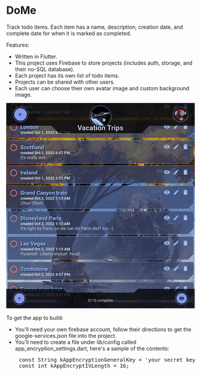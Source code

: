 # DoMe

Track todo items.  Each item has a name, description, creation date, and complete date for when it is marked as completed.  

Features:
* Written in Flutter.
* This project uses Firebase to store projects (includes auth, storage, and their no-SQL database).
* Each project has its own list of todo items.
* Projects can be shared with other users.
* Each user can choose their own avatar image and custom background image.

![Main Screen](docs/images/dome_todo_list.png)

To get the app to build:

* You'll need your own firebase account, follow their directions to get the google-services.json file into the project.
* You'll need to create a file under lib/config called app_encryption_settings.dart, here's a sample of the contents:

<pre>
    const String kAppEncryptionGeneralKey = 'your secret key goes here';
    const int kAppEncryptIVLength = 16;
</pre>
